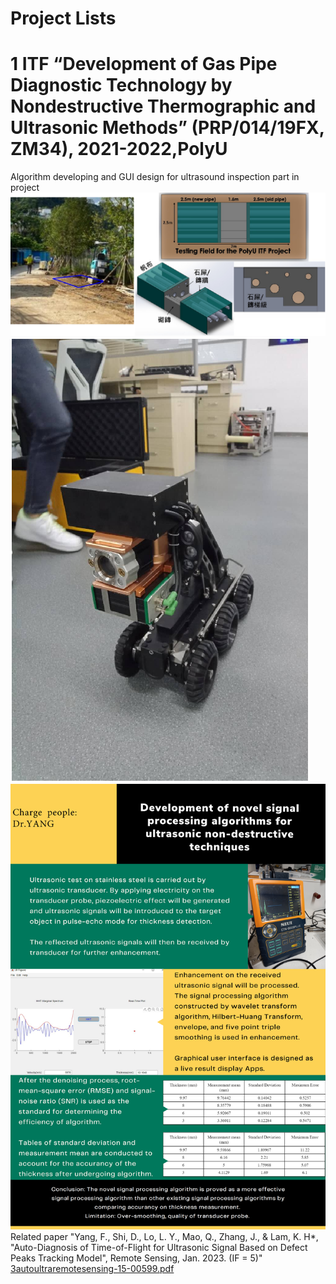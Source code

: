 Project Lists
===
# 1 ITF “Development of Gas Pipe Diagnostic Technology by Nondestructive Thermographic and Ultrasonic Methods” (PRP/014/19FX, ZM34), 2021-2022,PolyU
Algorithm developing and GUI design for ultrasound inspection part in project 
![image](https://github.com/NicYeungfan/NicYeungfan.github.io/blob/main/Towngas2.png)
![image](https://github.com/NicYeungfan/NicYeungfan.github.io/blob/main/Towngas1.png)
![image](https://github.com/NicYeungfan/NicYeungfan.github.io/blob/main/ultrasoundimage.png)
Related paper "Yang, F., Shi, D., Lo, L. Y., Mao, Q., Zhang, J., & Lam, K. H*, "Auto-Diagnosis of Time-of-Flight for Ultrasonic Signal Based on Defect Peaks Tracking Model", Remote Sensing, Jan. 2023. (IF = 5)" [3autoultraremotesensing-15-00599.pdf](https://github.com/NicYeungfan/NicYeungfan.github.io/blob/main/3autoultraremotesensing-15-00599.pdf)
